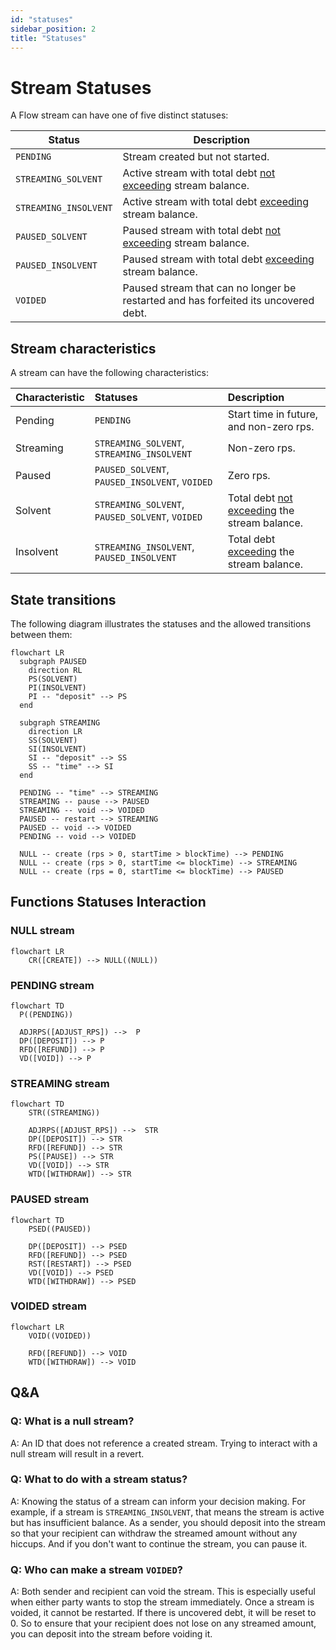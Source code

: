 ```yaml
---
id: "statuses"
sidebar_position: 2
title: "Statuses"
---
```


# Stream Statuses

A Flow stream can have one of five distinct statuses:

| Status                | Description                                                                         |
| --------------------- | ----------------------------------------------------------------------------------- |
| `PENDING`             | Stream created but not started.                                                     |
| `STREAMING_SOLVENT`   | Active stream with total debt <ins>not exceeding</ins> stream balance.              |
| `STREAMING_INSOLVENT` | Active stream with total debt <ins>exceeding</ins> stream balance.                  |
| `PAUSED_SOLVENT`      | Paused stream with total debt <ins>not exceeding</ins> stream balance.              |
| `PAUSED_INSOLVENT`    | Paused stream with total debt <ins>exceeding</ins> stream balance.                  |
| `VOIDED`              | Paused stream that can no longer be restarted and has forfeited its uncovered debt. |

## Stream characteristics

A stream can have the following characteristics:

| Characteristic | Statuses                                        | Description                                             |
| :------------- | :---------------------------------------------- | :------------------------------------------------------ |
| Pending        | `PENDING`                                       | Start time in future, and non-zero rps.                 |
| Streaming      | `STREAMING_SOLVENT`, `STREAMING_INSOLVENT`      | Non-zero rps.                                           |
| Paused         | `PAUSED_SOLVENT`, `PAUSED_INSOLVENT`, `VOIDED`  | Zero rps.                                               |
| Solvent        | `STREAMING_SOLVENT`, `PAUSED_SOLVENT`, `VOIDED` | Total debt <ins>not exceeding</ins> the stream balance. |
| Insolvent      | `STREAMING_INSOLVENT`, `PAUSED_INSOLVENT`       | Total debt <ins>exceeding</ins> the stream balance.     |

## State transitions

The following diagram illustrates the statuses and the allowed transitions between them:

```mermaid
flowchart LR
  subgraph PAUSED
    direction RL
    PS(SOLVENT)
    PI(INSOLVENT)
    PI -- "deposit" --> PS
  end

  subgraph STREAMING
    direction LR
    SS(SOLVENT)
    SI(INSOLVENT)
    SI -- "deposit" --> SS
    SS -- "time" --> SI
  end

  PENDING -- "time" --> STREAMING
  STREAMING -- pause --> PAUSED
  STREAMING -- void --> VOIDED
  PAUSED -- restart --> STREAMING
  PAUSED -- void --> VOIDED
  PENDING -- void --> VOIDED

  NULL -- create (rps > 0, startTime > blockTime) --> PENDING
  NULL -- create (rps > 0, startTime <= blockTime) --> STREAMING
  NULL -- create (rps = 0, startTime <= blockTime) --> PAUSED
```

## Functions Statuses Interaction

### NULL stream

```mermaid
flowchart LR
    CR([CREATE]) --> NULL((NULL))
```

### PENDING stream

```mermaid
flowchart TD
  P((PENDING))

  ADJRPS([ADJUST_RPS]) -->  P
  DP([DEPOSIT]) --> P
  RFD([REFUND]) --> P
  VD([VOID]) --> P
```

### STREAMING stream

```mermaid
flowchart TD
    STR((STREAMING))

    ADJRPS([ADJUST_RPS]) -->  STR
    DP([DEPOSIT]) --> STR
    RFD([REFUND]) --> STR
    PS([PAUSE]) --> STR
    VD([VOID]) --> STR
    WTD([WITHDRAW]) --> STR
```

### PAUSED stream

```mermaid
flowchart TD
    PSED((PAUSED))

    DP([DEPOSIT]) --> PSED
    RFD([REFUND]) --> PSED
    RST([RESTART]) --> PSED
    VD([VOID]) --> PSED
    WTD([WITHDRAW]) --> PSED
```

### VOIDED stream

```mermaid
flowchart LR
    VOID((VOIDED))

    RFD([REFUND]) --> VOID
    WTD([WITHDRAW]) --> VOID
```

## Q&A

### Q: What is a null stream?

A: An ID that does not reference a created stream. Trying to interact with a null stream will result in a revert.

### Q: What to do with a stream status?

A: Knowing the status of a stream can inform your decision making. For example, if a stream is `STREAMING_INSOLVENT`,
that means the stream is active but has insufficient balance. As a sender, you should deposit into the stream so that
your recipient can withdraw the streamed amount without any hiccups. And if you don't want to continue the stream, you
can pause it.

### Q: Who can make a stream `VOIDED`?

A: Both sender and recipient can void the stream. This is especially useful when either party wants to stop the stream
immediately. Once a stream is voided, it cannot be restarted. If there is uncovered debt, it will be reset to 0. So to
ensure that your recipient does not lose on any streamed amount, you can deposit into the stream before voiding it.

